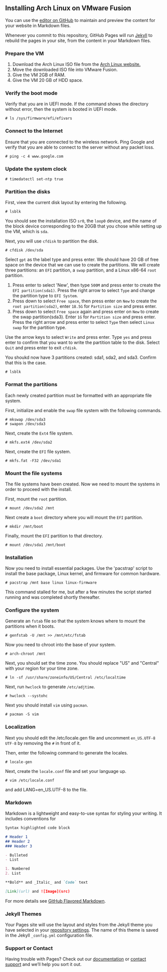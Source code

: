 ## Installing Arch Linux on VMware Fusion

You can use the [editor on GitHub](https://github.com/lbertaux1/Arch.Linux/edit/gh-pages/index.md) to maintain and preview the content for your website in Markdown files.

Whenever you commit to this repository, GitHub Pages will run [Jekyll](https://jekyllrb.com/) to rebuild the pages in your site, from the content in your Markdown files.

### Prepare the VM

1. Download the Arch Linux ISO file from the [Arch Linux website.](https://archlinux.org/download)
2. Move the downloaded ISO file into VMware Fusion.
3. Give the VM 2GB of RAM.
4. Give the VM 20 GB of HDD space.

### Verify the boot mode

Verify that you are in UEFI mode. If the command shows the directory without error, then the system is booted in UEFI mode.

```
# ls /sys/firmware/efi/efivars
```

### Connect to the Internet

Ensure that you are connected to the wireless network. Ping Google and verify that you are able to connect to the server without any packet loss.

```
# ping -c 4 www.google.com
```

### Update the system clock

```
# timedatectl set-ntp true
```

### Partition the disks

First, view the current disk layout by entering the following.

```
# lsblk
```
You should see the installation ISO `sr0`, the `loop0` device, and the name of the block device corresponding to the 20GB that you chose while setting up the VM, which is `sda`.

Next, you will use `cfdisk` to partition the disk.

```
# cfdisk /dev/sda
```

Select `gpt` as the label type and press enter. We should have 20 GB of free space on the device that we can use to create the partitions. We will create three partitions: an `EFI` partition, a `swap` partition, and a Linux x86-64 `root` partition. 
1. Press enter to select 'New', then type `500M` and press enter to create the `EFI partition(sda1)`. Press the right arrow to select `Type` and change the partition type to `EFI System`. 
2. Press down to select `Free space`, then press enter on `New` to create the `root partition(sda2)`, enter `18.5G` for `Partition size` and press enter.
3. Press down to select `Free space` again and press enter on `New` to create the swap partition(sda3). Enter `1G` for `Partition size` and press enter. Press the right arrow and press enter to select `Type` then select `Linux swap` for the partition type.

Use the arrow keys to select `Write` and press enter. Type `yes` and press enter to confirm that you want to write the partition table to the disk. Select `Quit` and press enter to exit `cfdisk`.

You shoukd now have 3 partitions created: sda1, sda2, and sda3. Confirm that this is the case.

```
# lsblk
```

### Format the partitions

Each newly created partition must be formatted with an appropriate file system.

First, initialize and enable the `swap` file system with the following commands.

```
# mkswap /dev/sda3
# swapon /dev/sda3
```

Next, create the `Ext4` file system.

```
# mkfs.ext4 /dev/sda2
```

Next, create the `EFI` file system.

```
# mkfs.fat -F32 /dev/sda1
```

### Mount the file systems

The file systems have been created. Now we need to mount the systems in order to proceed with the install. 

First, mount the `root` partition.

```
# mount /dev/sda2 /mnt
```

Next create a `boot` directory where you will mount the `EFI` partition.

```
# mkdir /mnt/boot
```

Finally, mount the `EFI` partition to that directory.

```
# mount /dev/sda1 /mnt/boot
```

### Installation

Now you need to install essential packages. Use the 'pacstrap' script to install the base package, Linux kernel, and firmware for common hardware.

```
# pacstrap /mnt base linux linux-firmware
```
This command stalled for me, but after a few minutes the script started running and was completed shortly thereafter.

### Configure the system

Generate an `fstab` file so that the system knows where to mount the partitions when it boots.

```
# genfstab -U /mnt >> /mnt/etc/fstab
```

Now you need to chroot into the base of your system.

```
# arch-chroot /mnt
```

Next, you should set the time zone. You should replace "US" and "Central" with your region for your time zone.

```
# ln -sf /usr/share/zoneinfo/US/Central /etc/localtime
```

Next, run `hwclock` to generate `/etc/adjtime`.

```
# hwclock --systohc
```

Next you should install `vim` using `pacman`.

```
# pacman -S vim
```

### Localization

Next you should edit the /etc/locale.gen file and uncomment `en_US.UTF-8 UTF-8` by removing the `#` in front of it.

Then, enter the following command to generate the locales.

```
# locale-gen
```

Next, create the `locale.conf` file and set your language up.

```
# vim /etc/locale.conf
```

and add LANG=en_US.UTF-8 to the file.

### Markdown

Markdown is a lightweight and easy-to-use syntax for styling your writing. It includes conventions for

```markdown
Syntax highlighted code block

# Header 1
## Header 2
### Header 3

- Bulleted
- List

1. Numbered
2. List

**Bold** and _Italic_ and `Code` text

[Link](url) and ![Image](src)
```

For more details see [GitHub Flavored Markdown](https://guides.github.com/features/mastering-markdown/).

### Jekyll Themes

Your Pages site will use the layout and styles from the Jekyll theme you have selected in your [repository settings](https://github.com/lbertaux1/Arch.Linux/settings/pages). The name of this theme is saved in the Jekyll `_config.yml` configuration file.

### Support or Contact

Having trouble with Pages? Check out our [documentation](https://docs.github.com/categories/github-pages-basics/) or [contact support](https://support.github.com/contact) and we’ll help you sort it out.

